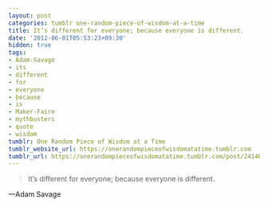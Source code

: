 ```yaml
---
layout: post
categories: tumblr one-random-piece-of-wisdom-at-a-time
title: It’s different for everyone; because everyone is different.
date: '2012-06-01T05:53:23+09:30'
hidden: true
tags:
- Adam-Savage
- its
- different
- for
- everyone
- because
- is
- Maker-Faire
- mythbusters
- quote
- wisdom
tumblr: One Random Piece of Wisdom at a Time
tumblr_website_url: https://onerandompieceofwisdomatatime.tumblr.com
tumblr_url: https://onerandompieceofwisdomatatime.tumblr.com/post/24146065122/its-different-for-everyone-because-everyone-is
---
```

> It’s different for everyone; because everyone is different.

—Adam Savage
